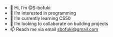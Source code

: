 - 👋 Hi, I’m @S-bofuki
- 👀 I’m interested in programming
- 🌱 I’m currently learning CS50
- 💞️ I’m looking to collaborate on building projects
- 📫 Reach me via email sbofuki@gmail.com

<!---
S-bofuki/S-bofuki is a ✨ special ✨ repository because its `README.md` (this file) appears on your GitHub profile.
You can click the Preview link to take a look at your changes.
--->
